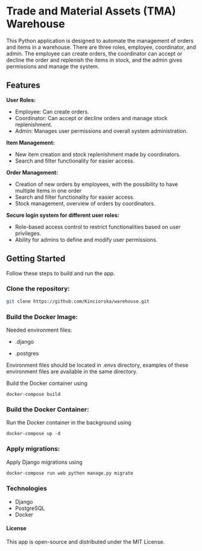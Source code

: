 # Trade and Material Assets (TMA) Warehouse

This Python application is designed to automate the management of orders and items in a warehouse. There are three roles, employee, coordinator, and admin. The employee can create orders, the coordinator can accept or decline the order and replenish the items in stock, and the admin gives permissions and manage the system. 

## Features

 **User Roles:**
- Employee: Can create orders.
- Coordinator: Can accept or decline orders and manage stock replenishment.
- Admin: Manages user permissions and overall system administration.

**Item Management:**
- New item creation and stock replenishment made by coordinators.
- Search and filter functionality for easier access.

 **Order Management:**
- Creation of new orders by employees, with the possibility to have multiple items in one order
- Search and filter functionality for easier access.
- Stock management, overview of orders by coordinators.

 **Secure login system for different user roles:**
- Role-based access control to restrict functionalities based on user privileges.
- Ability for admins to define and modify user permissions.


## Getting Started

Follow these steps to build and run the app.

### Clone the repository:

   ```bash
   git clone https://github.com/Kinciorska/warehouse.git
   ```
### Build the Docker Image:

Needed environment files:

- .django

- .postgres

Environment files should be located in .envs directory, examples of these environment files are available in the same directory.
 
Build the Docker container using
```
docker-compose build
```
### Build the Docker Container:
Run the Docker container in the background using
```
docker-compose up -d
```
### Apply migrations:
Apply Django migrations using

   ```bash
  docker-compose run web python manage.py migrate
   ```

### Technologies
- Django
- PostgreSQL
- Docker


#### License
This app is open-source and distributed under the MIT License.
